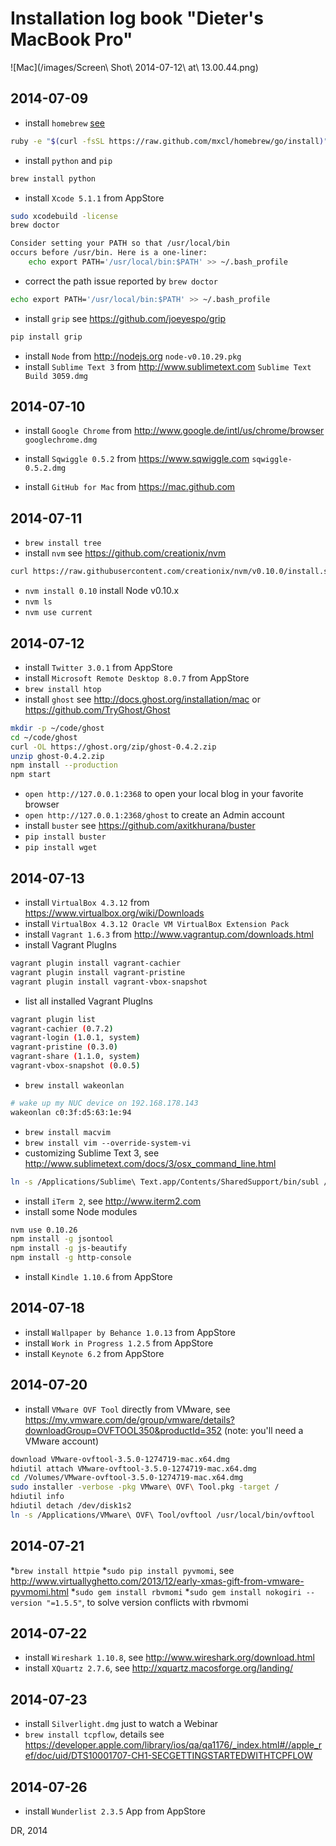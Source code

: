
# Installation log book "Dieter's MacBook Pro"

![Mac](/images/Screen\ Shot\ 2014-07-12\ at\ 13.00.44.png)


## 2014-07-09

* install `homebrew` [see](http://stackoverflow.com/questions/17271319/installing-pip-on-mac-os-x)
```bash
ruby -e "$(curl -fsSL https://raw.github.com/mxcl/homebrew/go/install)"
```

* install `python` and `pip`
```bash
brew install python
```

* install `Xcode 5.1.1` from AppStore
```bash
sudo xcodebuild -license
brew doctor
```

```bash
Consider setting your PATH so that /usr/local/bin
occurs before /usr/bin. Here is a one-liner:
    echo export PATH='/usr/local/bin:$PATH' >> ~/.bash_profile
```
* correct the path issue reported by `brew doctor`
```bash
echo export PATH='/usr/local/bin:$PATH' >> ~/.bash_profile
```

* install `grip` see https://github.com/joeyespo/grip
```bash
pip install grip
```

* install `Node` from http://nodejs.org `node-v0.10.29.pkg`
* install `Sublime Text 3` from http://www.sublimetext.com `Sublime Text Build 3059.dmg`


## 2014-07-10

* install `Google Chrome` from http://www.google.de/intl/us/chrome/browser `googlechrome.dmg`
* install `Sqwiggle 0.5.2` from https://www.sqwiggle.com `sqwiggle-0.5.2.dmg`

* install `GitHub for Mac` from https://mac.github.com


## 2014-07-11
* `brew install tree`
* install `nvm` see https://github.com/creationix/nvm
```bash
curl https://raw.githubusercontent.com/creationix/nvm/v0.10.0/install.sh | bash
```
* `nvm install 0.10` install Node v0.10.x 
* `nvm ls`
* `nvm use current`


## 2014-07-12

* install `Twitter 3.0.1` from AppStore
* install `Microsoft Remote Desktop 8.0.7` from AppStore
* `brew install htop`
* install `ghost` see http://docs.ghost.org/installation/mac or https://github.com/TryGhost/Ghost
```bash
mkdir -p ~/code/ghost
cd ~/code/ghost
curl -OL https://ghost.org/zip/ghost-0.4.2.zip
unzip ghost-0.4.2.zip
npm install --production
npm start
```
* `open http://127.0.0.1:2368` to open your local blog in your favorite browser
* `open http://127.0.0.1:2368/ghost` to create an Admin account
* install `buster` see https://github.com/axitkhurana/buster
* `pip install buster`
* `pip install wget`


## 2014-07-13

* install `VirtualBox 4.3.12` from https://www.virtualbox.org/wiki/Downloads
* install `VirtualBox 4.3.12 Oracle VM VirtualBox Extension Pack`
* install `Vagrant 1.6.3` from http://www.vagrantup.com/downloads.html
* install Vagrant PlugIns
```bash
vagrant plugin install vagrant-cachier
vagrant plugin install vagrant-pristine
vagrant plugin install vagrant-vbox-snapshot
```
* list all installed Vagrant PlugIns
```bash
vagrant plugin list
vagrant-cachier (0.7.2)
vagrant-login (1.0.1, system)
vagrant-pristine (0.3.0)
vagrant-share (1.1.0, system)
vagrant-vbox-snapshot (0.0.5)
```
* `brew install wakeonlan`
```bash
# wake up my NUC device on 192.168.178.143
wakeonlan c0:3f:d5:63:1e:94
```
* `brew install macvim`
* `brew install vim --override-system-vi`
* customizing Sublime Text 3, see http://www.sublimetext.com/docs/3/osx_command_line.html
```bash
ln -s /Applications/Sublime\ Text.app/Contents/SharedSupport/bin/subl /usr/local/bin/subl
```
* install `iTerm 2`, see http://www.iterm2.com
* install some Node modules
```bash
nvm use 0.10.26
npm install -g jsontool
npm install -g js-beautify
npm install -g http-console
```
* install `Kindle 1.10.6` from AppStore


## 2014-07-18
* install `Wallpaper by Behance 1.0.13` from AppStore
* install `Work in Progress 1.2.5` from AppStore
* install `Keynote 6.2` from AppStore


## 2014-07-20
* install `VMware OVF Tool` directly from VMware, see https://my.vmware.com/de/group/vmware/details?downloadGroup=OVFTOOL350&productId=352 (note: you'll need a VMware account)
```bash
download VMware-ovftool-3.5.0-1274719-mac.x64.dmg
hdiutil attach VMware-ovftool-3.5.0-1274719-mac.x64.dmg
cd /Volumes/VMware-ovftool-3.5.0-1274719-mac.x64.dmg
sudo installer -verbose -pkg VMware\ OVF\ Tool.pkg -target /
hdiutil info
hdiutil detach /dev/disk1s2
ln -s /Applications/VMware\ OVF\ Tool/ovftool /usr/local/bin/ovftool
```


## 2014-07-21
*`brew install httpie`
*`sudo pip install pyvmomi`, see http://www.virtuallyghetto.com/2013/12/early-xmas-gift-from-vmware-pyvmomi.html
*`sudo gem install rbvmomi`
*`sudo gem install nokogiri --version "=1.5.5"`, to solve version conflicts with rbvmomi


## 2014-07-22
* install `Wireshark 1.10.8`, see http://www.wireshark.org/download.html
* install `XQuartz 2.7.6`, see http://xquartz.macosforge.org/landing/


## 2014-07-23
* install `Silverlight.dmg` just to watch a Webinar
* `brew install tcpflow`, details see https://developer.apple.com/library/ios/qa/qa1176/_index.html#//apple_ref/doc/uid/DTS10001707-CH1-SECGETTINGSTARTEDWITHTCPFLOW


## 2014-07-26
* install `Wunderlist 2.3.5` App from AppStore


DR, 2014